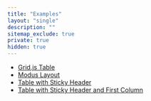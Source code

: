 ```yaml
---
title: "Examples"
layout: "single"
description: ""
sitemap_exclude: true
private: true
hidden: true
---
```


- [Grid.js Table](gridjs-table/) <small class="text-muted"></small>
- [Modus Layout](modus-layout/)
- [Table with Sticky Header](table-with-sticky-header/) <small class="text-muted"></small>
- [Table with Sticky Header and First Column](table-with-sticky-header-and-column/) <small class="text-muted"></small>
